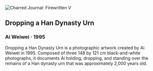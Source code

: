 <div class="artwork-of-the-day">
  <div class="container">
    <div class="img-wrapper">
      <img
        src="https://uploads2.wikiart.org/00432/images/ai-weiwei/art-ai-weiwei-dropping-a-han-dynasty-urn.jpg!Large.jpg"
        alt="Charred Journal: Firewritten V" />
    </div>
    <div class="artwork-detail">
      <div class="artwork-origin"> 
        <h2 class="artwork-name">Dropping a Han Dynasty Urn</h2>
        <h3 class="artist">
          Ai Weiwei
                    ·  1995
        </h3>
      </div>
      <p class="description">
        <span class="artwork-description-text ng-binding" ng-bind-html="viewModel.ArtworkOfTheDay.Description | unsafe">Dropping a Han Dynasty Urn is a photographic artwork created by Ai Weiwei in 1995. Composed of three 148 by 121 cm black-and-white photographs, it documents Ai holding, dropping, and standing over the remains of a Han dynasty urn that was approximately 2,000 years old.</span>
                        <div class="text-shadow-container ng-hide" ng-show="showShadow"></div>
      </p>
    </div>
  </div>

</div>
